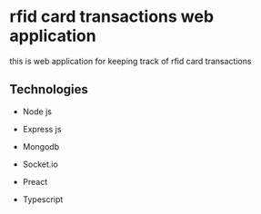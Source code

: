 # rfid card transactions web application

this is web application for keeping track of rfid card transactions

## Technologies

- Node js

- Express js

- Mongodb

- Socket.io

- Preact

- Typescript
